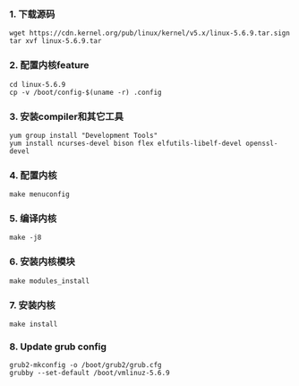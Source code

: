 ### 1. 下载源码
```console
wget https://cdn.kernel.org/pub/linux/kernel/v5.x/linux-5.6.9.tar.sign
tar xvf linux-5.6.9.tar
```

### 2. 配置内核feature
```console
cd linux-5.6.9
cp -v /boot/config-$(uname -r) .config
```

### 3. 安装compiler和其它工具
```console
yum group install "Development Tools"
yum install ncurses-devel bison flex elfutils-libelf-devel openssl-devel
```

### 4. 配置内核
```console
make menuconfig
```

### 5. 编译内核
```console
make -j8
```

### 6. 安装内核模块
```console
make modules_install
```

### 7. 安装内核
```console
make install
```

### 8. Update grub config
```console
grub2-mkconfig -o /boot/grub2/grub.cfg
grubby --set-default /boot/vmlinuz-5.6.9
```